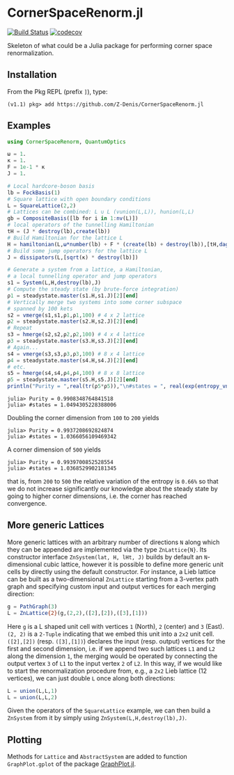 # CornerSpaceRenorm.jl

[![Build Status](https://travis-ci.com/Z-Denis/CornerSpaceRenorm.jl.svg?token=XuYcpCDomapYmd2vHj9y&branch=master)](https://travis-ci.com/Z-Denis/CornerSpaceRenorm.jl)
[![codecov](https://codecov.io/gh/Z-Denis/CornerSpaceRenorm.jl/branch/master/graph/badge.svg?token=EwifsJO3ew)](https://codecov.io/gh/Z-Denis/CornerSpaceRenorm.jl)

Skeleton of what could be a Julia package for performing corner space renormalization.

## Installation
From the Pkg REPL (prefix `]`), type:
```julia-repl
(v1.1) pkg> add https://github.com/Z-Denis/CornerSpaceRenorm.jl
```

## Examples
```julia
using CornerSpaceRenorm, QuantumOptics

ω = 1.
κ = 1.
F = 1e-1 * κ
J = 1.

# Local hardcore-boson basis
lb = FockBasis(1)
# Square lattice with open boundary conditions
L = SquareLattice(2,2)
# Lattices can be combined: L ∪ L (vunion(L,L)), hunion(L,L)
gb = CompositeBasis([lb for i in 1:nv(L)])
# local operators of the tunnelling Hamiltonian
tH = (J * destroy(lb),create(lb))
# Build Hamiltonian for the lattice L
H = hamiltonian(L,ω*number(lb) + F * (create(lb) + destroy(lb)),[tH,dagger.(tH)])
# Build some jump operators for the lattice L
J = dissipators(L,[sqrt(κ) * destroy(lb)])

# Generate a system from a lattice, a Hamiltonian,
# a local tunnelling operator and jump operators
s1 = System(L,H,destroy(lb),J)
# Compute the steady state (by brute-force integration)
ρ1 = steadystate.master(s1.H,s1.J)[2][end]
# Vertically merge two systems into some corner subspace
# spanned by 100 kets
s2 = vmerge(s1,s1,ρ1,ρ1,100) # 4 x 2 lattice
ρ2 = steadystate.master(s2.H,s2.J)[2][end]
# Repeat
s3 = hmerge(s2,s2,ρ2,ρ2,100) # 4 x 4 lattice
ρ3 = steadystate.master(s3.H,s3.J)[2][end]
# Again...
s4 = vmerge(s3,s3,ρ3,ρ3,100) # 8 x 4 lattice
ρ4 = steadystate.master(s4.H,s4.J)[2][end]
# etc.
s5 = hmerge(s4,s4,ρ4,ρ4,100) # 8 x 8 lattice
ρ5 = steadystate.master(s5.H,s5.J)[2][end]
println("Purity = ",real(tr(ρ5*ρ5)),"\n#states = ", real(exp(entropy_vn(ρ5))))
```
```julia-repl
julia> Purity = 0.9908348764841518
julia> #states = 1.0494305228388006
```
Doubling the corner dimension from `100` to `200` yields
```julia-repl
julia> Purity = 0.9937208692824874
julia> #states = 1.0366056109469342
```
A corner dimension of `500` yields
```julia-repl
julia> Purity = 0.9939700852528554
julia> #states = 1.0368529902181345
```
that is, from `200` to `500` the relative variation of the entropy is `0.66%` so
that we do not increase significantly our knowledge about the steady state by
going to higher corner dimensions, i.e. the corner has reached convergence.

## More generic Lattices

More generic lattices with an arbitrary number of directions `N` along which they
can be appended are implemented via the type `ZnLattice{N}`. Its constructor
interface `ZnSystem(lat, H, lHt, J)` builds by default an `N`-dimensional cubic
lattice, however it is possible to define more generic unit cells by directly
using the default constructor. For instance, a Lieb lattice can be built as a
two-dimensional `ZnLattice` starting from a 3-vertex path graph and specifying
custom input and output vertices for each merging direction:
```julia
g = PathGraph(3)
L = ZnLattice{2}(g,(2,2),([2],[2]),([3],[1]))
```
Here `g` is a L shaped unit cell with vertices `1` (North), `2` (center) and `3`
(East). `(2, 2)` is a `2-Tuple` indicating that we embed this unit into a `2x2`
unit cell. `([2],[2])` (resp. `([3],[1])`) declares the input (resp. output)
vertices for the first and second dimension, i.e. if we append two such lattices
`L1` and `L2` along the dimension `1`, the merging would be operated by connecting
the output vertex `3` of `L1` to the input vertex `2` of `L2`. In this way, if we
would like to start the renormalization procedure from, e.g., a `2x2` Lieb lattice
(12 vertices), we can just double `L` once along both directions:
```julia
L = union(L,L,1)
L = union(L,L,2)
```
Given the operators of the `SquareLattice` example, we can then build a `ZnSystem`
from it by simply using `ZnSystem(L,H,destroy(lb),J)`.

## Plotting

Methods for `Lattice` and `AbstractSystem` are added to function `GraphPlot.gplot`
of the package [GraphPlot.jl](https://github.com/JuliaGraphs/GraphPlot.jl).
